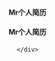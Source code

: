 <!DOCTYPE html>
<html lang="en">
<head>
    <meta charset="UTF-8">
    <meta name="viewport" content="width=device-width, initial-scale=1.0">
    <meta http-equiv="X-UA-Compatible" content="ie=edge">
    <title>Mr王个人简历</title>
    <style>
        .jl{
        text-align:center
        }
    </style>
</head>
<body>
    <div class='jl'> 
        <h4>Mr个人简历</h4>
        <h4>Mr个人简历</h4>
            
    </div>
</body>
</html>
